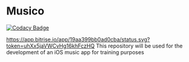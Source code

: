 # Musico

[![Codacy Badge](https://api.codacy.com/project/badge/Grade/351c465aadc446439d011077807fcdd7)](https://app.codacy.com/manual/NathanDVT/Musico?utm_source=github.com&utm_medium=referral&utm_content=NathanDVT/Musico&utm_campaign=Badge_Grade_Dashboard)

https://app.bitrise.io/app/19aa399bb0ad0cba/status.svg?token=uhXx5jaVWCvHg16khFczHQ
This repository will be used for the development of an iOS music app for training purposes
